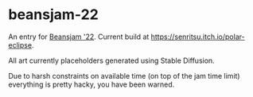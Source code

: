 # beansjam-22

An entry for [Beansjam '22](https://itch.io/jam/beansjam-22). Current build at https://senritsu.itch.io/polar-eclipse.

All art currently placeholders generated using Stable Diffusion.

Due to harsh constraints on available time (on top of the jam time limit) everything is pretty hacky, you have been warned.
